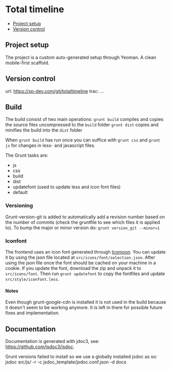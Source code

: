 # Total timeline

* [Project setup](#project-setup)
* [Version control](#version-control)

## Project setup

The project is a custom auto-generated setup through Yeoman.
A clean mobile-first scaffold.


## Version control

url: https://xp-dev.com/git/totaltimeline
trac: ...


## Build

The build consist of two main operations:
`grunt build` compiles and copies the source files uncompressed to the `build` folder
`grunt dist` copies and minifies the build into the `dist` folder

When `grunt build` has run once you can suffice with `grunt css` and  `grunt js` for changes in less- and javascript files.

The Grunt tasks are:

 * js
 * css
 * build
 * dist
 * updatefont (used to update less and icon font files)
 * default


### Versioning

Grunt-version-git is added to automatically add a revision number based on the number of commits (check the gruntfile to see which files it is applied to).
To bump the major or minor version do: `grunt version_git --minor=1`


### Iconfont

The frontend uses an icon font generated through [Icomoon](http://icomoon.io/app/).
You can update it by using the json file located at `src/icons/font/selection.json`. After using the json file once the font should be cached on your machine in a cookie.
If you update the font, download the zip and unpack it to `src/icons/font`.
Then run `grunt updatefont` to copy the fontfiles and update `src/style/iconfont.less`.


#### Notes

Even though grunt-google-cdn is installed it is not used in the build because it doesn't seem to be working anymore. It is left in there for possible future fixes and implementation.

## Documentation

Documentation is generated with jdoc3, see: https://github.com/jsdoc3/jsdoc.

Grunt versions failed to install so we use a globally installed jsdoc as so:
jsdoc src/js/ -r -c jsdoc_template/jsdoc.conf.json -d docs
